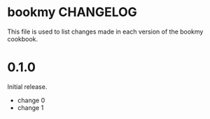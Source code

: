 # bookmy CHANGELOG

This file is used to list changes made in each version of the bookmy cookbook.

# 0.1.0

Initial release.

- change 0
- change 1

